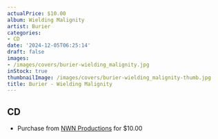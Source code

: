 ```yaml
---
actualPrice: $10.00
album: Wielding Malignity
artist: Burier
categories:
- CD
date: '2024-12-05T06:25:14'
draft: false
images:
- /images/covers/burier-wielding_malignity.jpg
inStock: true
thumbnailImage: /images/covers/burier-wielding_malignity-thumb.jpg
title: Burier - Wielding Malignity
---
```


## CD
* Purchase from [NWN Productions](http://shop.nwnprod.com/index.php?route=product/product&path=93&product_id=41576&sort=pd.name&order=ASC) for $10.00
